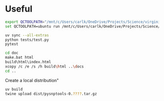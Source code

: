 # Useful

```bash
export QCTOOLPATH="/mnt/c/Users/carlk/OneDrive/Projects/Science/virginia/qctool/qctool"
set QCTOOLPATH=ubuntu run /mnt/c/Users/carlk/OneDrive/Projects/Science/virginia/qctool/qctool

uv sync --all-extras
python tests/test.py
pytest
```

```bash
cd doc
make.bat html
build\html\index.html
xcopy /c /e /s /h build\html ..\docs
cd ..
```

Create a local distribution"

```bash
uv build
twine upload dist/pysnptools-0.????.tar.gz

```
